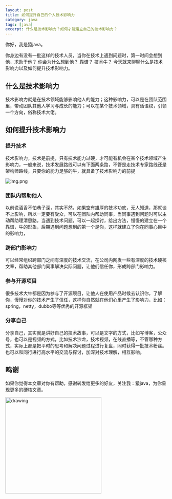 ```yaml
---
layout: post
title: 如何提升自己的个人技术影响力
category: java
tags: [java]
excerpt: 什么是技术影响力？如何才能建立自己的技术影响力？
---
```

你好，我是猿java。

你身边有没有一批这样的技术人员，当你在技术上遇到问题时，第一时间会想到他，求助于他？ 你会为什么想到他？ 靠谱？ 技术牛？ 今天就来聊聊什么是技术影响力以及如何提升技术影响力。

## 什么是技术影响力

技术影响力就是在技术领域能够影响他人的能力；这种影响力，可以是在团队范围里，带动团队其他人学习与成长的能力；可以在某个技术领域，具有话语权，引领一个方向，俗称技术大佬。


## 如何提升技术影响力

### 提升技术

技术影响力，技术是前提，只有技术能力过硬，才可能有机会在某个技术领域产生影响力，一般来说，技术发展路线可以有下面两条路，不管是走技术专家路线还是架构师路线，只要你的能力足够的牛，就具备了技术影响力的前提

![img.png](https://www.yuanjava.cn/assets/md/java/tech-load.png)

### 团队内帮助他人

以前说酒香不怕巷子深，其实不然，如果空有雄厚的技术功底，无人知道，那就谈不上影响，所以一定要有受众，可以在团队内帮助同事，当同事遇到问题时可以主动帮助理清思路，当遇到技术问题，可以一起探讨，给出方法，慢慢的建立在一个靠谱，牛的形象，后期遇到问题想到的第一个是你，这样就建立了你在同事心目中的影响力，

### 跨部门影响力

可以经常组织跨部门之间有深度的技术交流，在公司内网发一些有深度的技术硬核文章，帮助其他部门同事解决实际问题，让他们信任你，形成跨部门影响力。

### 参与开源项目

很多技术大牛都是因为参与了开源项目，让他人在使用产品时候去认识你，了解你，慢慢对你的技术产生了信任，这样你自然就在他们心里产生了影响力，比如： spring，netty，dubbo等等优秀的开源框架

### 分享自己

分享自己，其实就是讲好自己的技术故事，可以是文字的方式，比如写博客，公众号，也可以是视频的方式，比如技术沙龙，技术视频，在线直播等，不管哪种方式，实际上都是把平时的思考和解决问题过程进行复盘，同时获得一批技术粉丝。 也可以和同行进行高水平的交流与探讨，加深对技术理解，相互影响。



## 鸣谢
如果你觉得本文章对你有帮助，感谢转发给更多的好友，关注我：猿java，为你呈现更多的硬核文章。

<img src="https://yuanjava.cn/assets/img/pub.jpg" alt="drawing" style="width:300px;"/>

